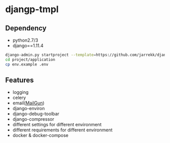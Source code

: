 # djangp-tmpl

## Dependency

* python2.7/3
* django==1.11.4


``` bash
django-admin.py startproject --template=https://github.com/jarrekk/django-tmpl/archive/master.zip --extension=example,py project
cd project/application
cp env.example .env
```

## Features

* logging
* celery
* email([MailGun](https://www.mailgun.com/))
* django-environ
* django-debug-toolbar
* django-compressor
* different settings for different environment
* different requirements for different environment
* docker & docker-compose
